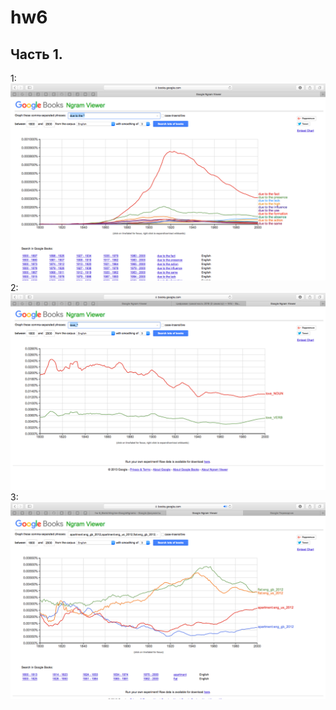 # hw6
Часть 1.
-
1: ![](https://github.com/ksbahurinsky/hw6/blob/master/part1.png)
2: ![](https://github.com/ksbahurinsky/hw6/blob/master/part2.png)
3: ![](https://github.com/ksbahurinsky/hw6/blob/master/part3.png)
